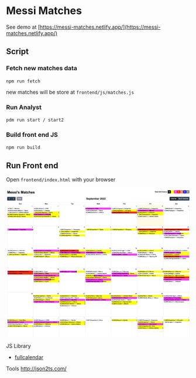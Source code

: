 # Messi Matches

See demo at [https://messi-matches.netlify.app/](https://messi-matches.netlify.app/)

## Script

### Fetch new matches data
```
npm run fetch
```
new matches will be store at `frontend/js/matches.js`

### Run Analyst

```
pdm run start / start2
```

### Build front end JS

```
npm run build
```

## Run Front end

Open `frontend/index.html` with your browser

![Screenshot FE](./screenshot.png)


JS Library
- [fullcalendar](https://fullcalendar.io/docs/headerToolbar)

Tools
http://json2ts.com/